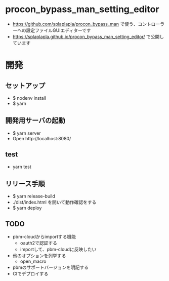 # procon_bypass_man_setting_editor
* https://github.com/splaplapla/procon_bypass_man で使う、コントローラーへの設定ファイルGUIエディターです
* https://splaplapla.github.io/procon_bypass_man_setting_editor/ で公開しています

# 開発
## セットアップ
* $ nodenv install
* $ yarn

## 開発用サーバの起動
* $ yarn server
* Open http://localhost:8080/

## test
* yarn test

## リリース手順
* $ yarn release-build
* ./dist/index.html を開いて動作確認をする
* $ yarn deploy

## TODO
* pbm-cloudからimportする機能
  * oauth2で認証する
  * importして、pbm-cloudに反映したい
* 他のオプションを列挙する
  * open_macro
* pbmのサポートバージョンを明記する
* CIでデプロイする
